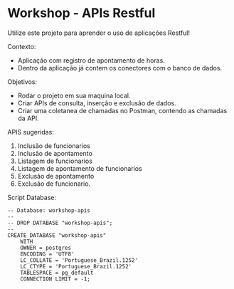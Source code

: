 # Workshop - APIs Restful
Utilize este projeto para aprender o uso de aplicações Restful!

Contexto:
- Aplicação com registro de apontamento de horas.
- Dentro da aplicação já contem os conectores com o banco de dados.

Objetivos:
- Rodar o projeto em sua maquina local.
- Criar APIs de consulta, inserção e exclusão de dados.
- Criar uma coletanea de chamadas no Postman, contendo as chamadas da API.

APIS sugeridas:
1. Inclusão de funcionarios
3. Inclusão de apontamento
4. Listagem de funcionarios
5. Listagem de apontamento de funcionarios
6. Exclusão de apontamento
7. Exclusão de funcionario.


Script Database:

```
-- Database: workshop-apis
--
-- DROP DATABASE "workshop-apis";
--
CREATE DATABASE "workshop-apis"
    WITH 
    OWNER = postgres
    ENCODING = 'UTF8'
    LC_COLLATE = 'Portuguese_Brazil.1252'
    LC_CTYPE = 'Portuguese_Brazil.1252'
    TABLESPACE = pg_default
    CONNECTION LIMIT = -1;
```

